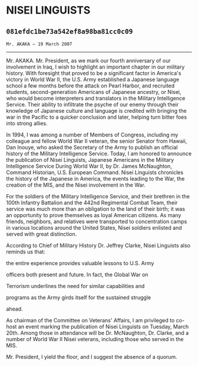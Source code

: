 # NISEI LINGUISTS
## `081efdc1be73a542ef8a98ba81cc0c09`
`Mr. AKAKA — 19 March 2007`

---


Mr. AKAKA. Mr. President, as we mark our fourth anniversary of our 
involvement in Iraq, I wish to highlight an important chapter in our 
military history. With foresight that proved to be a significant factor 
in America's victory in World War II, the U.S. Army established a 
Japanese language school a few months before the attack on Pearl 
Harbor, and recruited students, second-generation Americans of Japanese 
ancestry, or Nisei, who would become interpreters and translators in 
the Military Intelligence Service. Their ability to infiltrate the 
psyche of our enemy through their knowledge of Japanese culture and 
language is credited with bringing the war in the Pacific to a quicker 
conclusion and later, helping turn bitter foes into strong allies.

In 1994, I was among a number of Members of Congress, including my 
colleague and fellow World War II veteran, the senior Senator from 
Hawaii, Dan Inouye, who asked the Secretary of the Army to publish an 
official history of the Military Intelligence Service. Today, I am 
honored to announce the publication of Nisei Linguists, Japanese 
Americans in the Military Intelligence Service During World War II, by 
Dr. James McNaughton, Command Historian, U.S. European Command. Nisei 
Linguists chronicles the history of the Japanese in America, the events 
leading to the War, the creation of the MIS, and the Nisei involvement 
in the War.

For the soldiers of the Military Intelligence Service, and their 
brethren in the 100th Infantry Battalion and the 442nd Regimental 
Combat Team, their service was much more than an obligation to the land 
of their birth; it was an opportunity to prove themselves as loyal 
American citizens. As many friends, neighbors, and relatives were 
transported to concentration camps in various locations around the 
United States, Nisei soldiers enlisted and served with great 
distinction.

According to Chief of Military History Dr. Jeffrey Clarke, Nisei 
Linguists also reminds us that:



 the entire experience provides valuable lessons to U.S. Army 


 officers both present and future. In fact, the Global War on 


 Terrorism underlines the need for similar capabilities and 


 programs as the Army girds itself for the sustained struggle 


 ahead.


As chairman of the Committee on Veterans' Affairs, I am privileged to 
co-host an event marking the publication of Nisei Linguists on Tuesday, 
March 20th. Among those in attendance will be Dr. McNaughton, Dr. 
Clarke, and a number of World War II Nisei veterans, including those 
who served in the MIS.

Mr. President, I yield the floor, and I suggest the absence of a 
quorum.